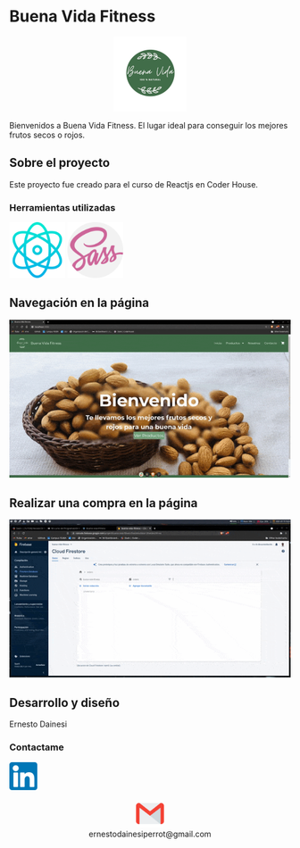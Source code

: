 # Buena Vida Fitness

<p align="center"><img src="./src/images/logo-buena-vida-circle.png" alt="logo" /></p>

Bienvenidos a Buena Vida Fitness. El lugar ideal para conseguir los mejores
frutos secos o rojos.

## Sobre el proyecto

Este proyecto fue creado para el curso de Reactjs en Coder House.

### Herramientas utilizadas

<span><img src="./reactjs-md.png" alt="react-logo" width="100" height="100" /></span>
<span><img src="./sass-md.png" alt="sass-logo" width="100" height="100"/></span>

## Navegación en la página

![gif-navegacion](./navegacion-reactjs.gif)

## Realizar una compra en la página

![gif-compra](./realizar-compra.gif)

## Desarrollo y diseño

Ernesto Dainesi

### Contactame

<a href="https://www.linkedin.com/in/ernesto-dainesi/" target="_blank"><img src="./linkedin-md.png" width="50" height="50"/></a>  
<span>
<center><img src="./gmail-md.png" width="50" height="50"/></center>
<center>ernestodainesiperrot@gmail.com</center>
</span>
